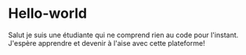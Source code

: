 # Hello-world
Salut je suis une étudiante qui ne comprend rien au code pour l'instant. J'espère apprendre et devenir à l'aise avec cette plateforme!
